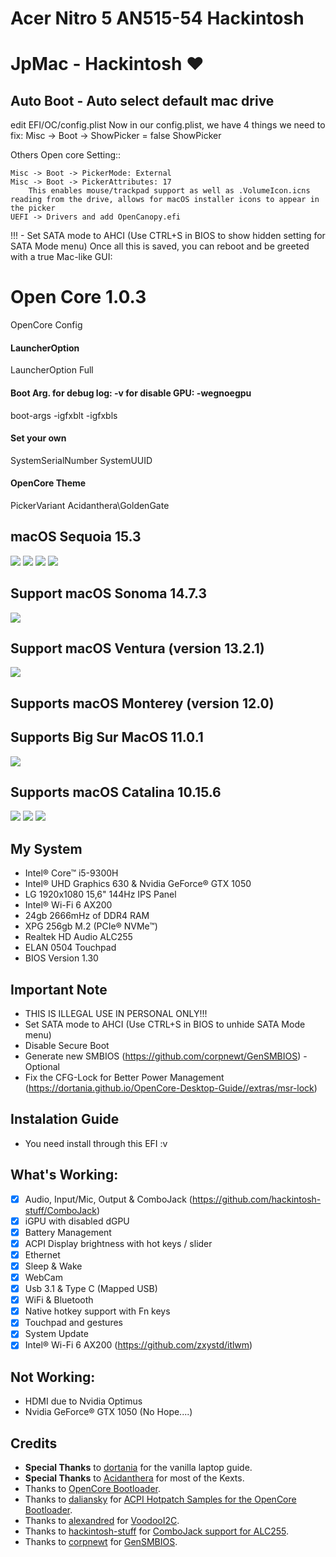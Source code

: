 # Acer Nitro 5 AN515-54 Hackintosh

# JpMac - Hackintosh ♥

## Auto Boot - Auto select default mac drive
edit EFI/OC/config.plist
Now in our config.plist, we have 4 things we need to fix:
Misc -> Boot -> ShowPicker  = false 
<key>ShowPicker</key>
<true/> 


Others Open core Setting:: 

    Misc -> Boot -> PickerMode: External
    Misc -> Boot -> PickerAttributes: 17
        This enables mouse/trackpad support as well as .VolumeIcon.icns reading from the drive, allows for macOS installer icons to appear in the picker
    UEFI -> Drivers and add OpenCanopy.efi

!!! - Set SATA mode to AHCI (Use CTRL+S in BIOS to show hidden setting for SATA Mode menu)
Once all this is saved, you can reboot and be greeted with a true Mac-like GUI:


# Open Core 1.0.3
OpenCore Config

#### LauncherOption
<key>LauncherOption</key>
<string>Full</string>
#### Boot Arg. for debug log: -v for disable GPU: -wegnoegpu
<key>boot-args</key>
<string>-igfxblt -igfxbls</string>
#### Set your own
<key>SystemSerialNumber</key>
<string></string>
<key>SystemUUID</key>
<string></string>
#### OpenCore Theme
<key>PickerVariant</key>
<string>Acidanthera\GoldenGate</string>



## macOS Sequoia 15.3
![](Images/15_welcome.png)
![](Images/mac_15.3.png)
![](Images/mod-keys.png)
![](Images/trackpad.png)


## Support macOS Sonoma 14.7.3
![](Images/ble-14.png)


## Support macOS Ventura (version 13.2.1)
![](Images/Ventura-13.2.1.png)

## Supports macOS Monterey (version 12.0)

## Supports Big Sur MacOS 11.0.1
![](Images/big-sur-11.0.1.png)

## Supports macOS Catalina 10.15.6
![](Images/info.png)
![](Images/cjack.png)
![](Images/output.png)


## My System
- Intel® Core™ i5-9300H
- Intel® UHD Graphics 630 & Nvidia GeForce® GTX 1050
- LG 1920x1080 15,6" 144Hz IPS Panel
- Intel® Wi-Fi 6 AX200
- 24gb 2666mHz of DDR4 RAM
- XPG 256gb M.2 (PCIe® NVMe™)
- Realtek HD Audio ALC255
- ELAN 0504 Touchpad
- BIOS Version 1.30

## Important Note
- THIS IS ILLEGAL USE IN PERSONAL ONLY!!!
- Set SATA mode to AHCI (Use CTRL+S in BIOS to unhide SATA Mode menu)
- Disable Secure Boot
- Generate new SMBIOS (https://github.com/corpnewt/GenSMBIOS) - Optional
- Fix the CFG-Lock for Better Power Management (https://dortania.github.io/OpenCore-Desktop-Guide//extras/msr-lock)

## Instalation Guide
- You need install through this EFI :v

## What's Working:
- [x] Audio, Input/Mic, Output & ComboJack (https://github.com/hackintosh-stuff/ComboJack)
- [x] iGPU with disabled dGPU
- [x] Battery Management
- [x] ACPI Display brightness with hot keys / slider
- [x] Ethernet
- [x] Sleep & Wake
- [x] WebCam
- [x] Usb 3.1 & Type C (Mapped USB)
- [x] WiFi & Bluetooth
- [x] Native hotkey support with Fn keys
- [x] Touchpad and gestures
- [x] System Update
- [x] Intel® Wi-Fi 6 AX200 (https://github.com/zxystd/itlwm)

## Not Working:
- HDMI due to Nvidia Optimus
- Nvidia GeForce® GTX 1050 (No Hope....)

## Credits
- **Special Thanks** to [dortania](https://dortania.github.io/OpenCore-Install-Guide/) for the vanilla laptop guide.
- **Special Thanks** to [Acidanthera](https://github.com/acidanthera) for most of the Kexts.
- Thanks to [OpenCore Bootloader](https://https://github.com/acidanthera/OpenCorePkg).
- Thanks to [daliansky](https://github.com/daliansky) for [ACPI Hotpatch Samples for the OpenCore Bootloader](https://github.com/daliansky/OC-little).
- Thanks to [alexandred](https://github.com/alexandred) for [VoodooI2C](https://github.com/alexandred/VoodooI2C).
- Thanks to [hackintosh-stuff](https://github.com/hackintosh-stuff) for [ComboJack support for ALC255](https://github.com/hackintosh-stuff/ComboJack).
- Thanks to [corpnewt](https://github.com/corpnewt) for [GenSMBIOS](https://github.com/corpnewt/GenSMBIOS).
